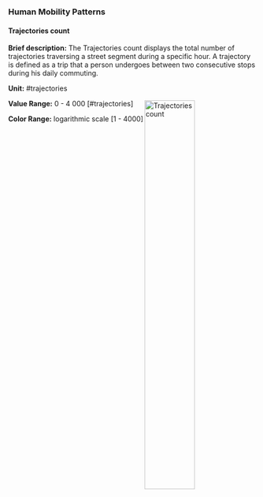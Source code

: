 ### Human Mobility Patterns

#### Trajectories count

**Brief description:** The Trajectories count displays the total number of trajectories traversing a street segment during a specific hour. A trajectory is defined as a trip that a person undergoes between two consecutive stops during his daily commuting.

**Unit:** #trajectories

**Value Range:** 0 - 4 000 [#trajectories]

**Color Range:** logarithmic scale [1 - 4000]

<img style="float:right; margin-top:-60px;" alt="Trajectories count" src="legends/gtif/AQ4_trajectories.png" width="45%" style="vertical-align: middle;"/>